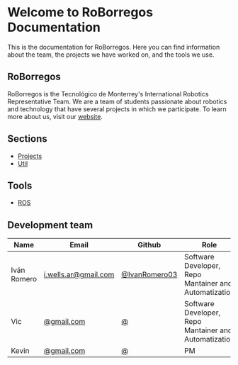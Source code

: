 # Welcome to RoBorregos Documentation

This is the documentation for RoBorregos. Here you can find information about the team, the projects we have worked on, and the tools we use.

## RoBorregos

RoBorregos is the Tecnológico de Monterrey's International Robotics Representative Team. We are a team of students passionate about robotics and technology that have several projects in which we participate. To learn more about us, visit our [website](https://www.roborregos.com).

## Sections

- [Projects](projects.md)
- [Util](util/markdown.md)

## Tools

- [ROS](https://www.ros.org/)


## Development team

| Name                    | Email                                                               | Github                                                       | Role      |
| ----------------------- | ------------------------------------------------------------------- | ------------------------------------------------------------ | --------- |
| Iván Romero | [i.wells.ar@gmail.com](mailto:i.wells.ar@gmail.com) | [@IvanRomero03](https://github.com/IvanRomero03) | Software Developer, Repo Mantainer and Automatization |
| Vic | [@gmail.com](mailto:@gmail.com) | [@](https://github.com/) | Software Developer, Repo Mantainer and Automatization | /* @victoriagdlf */
| Kevin | [@gmail.com](mailto:@gmail.com) | [@](https://github.com/) | PM | /* @KevinVegaTec */